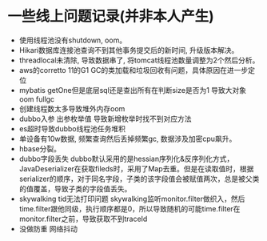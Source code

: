 # 一些线上问题记录(并非本人产生)
* 使用线程池没有shutdown, oom。
* Hikari数据库连接池查询不到其他事务提交后的新时间, 升级版本解决。
* threadlocal未清除, 导致数据串了, 将tomcat线程池数量调整为2个然后分析。
* aws的corretto 11的G1 GC的类加载和垃圾回收有问题，具体原因在进一步定位
* mybatis getOne但是底层sql还是查出所有在判断size是否为1 导致大对象 oom fullgc
* 创建线程数太多导致堆外内存oom
* dubbo入参 出参枚举值 导致新增枚举时找不到对应方法
* es超时导致dubbo线程池任务堆积
* 单设备有10w数据, 频繁查询然后丢掉频繁gc, 数据涉及加密cpu飙升。
* hbase分裂。
* dubbo字段丢失 dubbo默认采用的是hessian序列化&反序列化方式，JavaDeserializer在获取fileds时，采用了Map去重。但是在读取值时，根据serializer的顺序，对于同名字段，子类的该字段值会被赋值两次，总是被父类的值覆盖，导致子类的字段值丢失。
* skywalking tid无法打印问题 skywalking监听monitor.filter做织入，然后time.filter跟他同级，执行顺序都是0，所以导致随机的可能time.filter在monitor.filter之前，导致获取不到traceId
* 没做防重 网络抖动